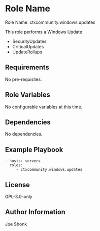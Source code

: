 Role Name
=========

Role Name: ctxcommunity.windows.updates

This role performs a Windows Update
- SecurityUpdates
- CriticalUpdates
- UpdateRollups

Requirements
------------

No pre-requisites.

Role Variables
--------------

No configurable variables at this time.

Dependencies
------------

No dependencies.

Example Playbook
----------------

    - hosts: servers
      roles:
         - ctxcommunity.windows.updates

License
-------

GPL-3.0-only

Author Information
------------------

Joe Shonk

